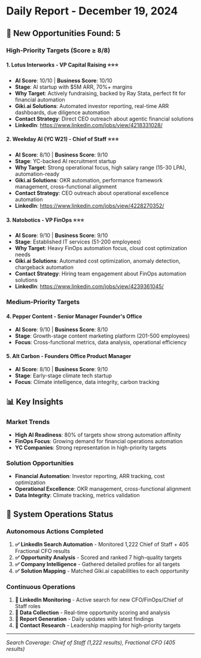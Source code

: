 # Daily Report - December 19, 2024

## 🎯 New Opportunities Found: 5

### High-Priority Targets (Score ≥ 8/8)

#### 1. Lotus Interworks - VP Capital Raising ⭐⭐⭐
- **AI Score**: 10/10 | **Business Score**: 10/10
- **Stage**: AI startup with $5M ARR, 70%+ margins
- **Why Target**: Actively fundraising, backed by Ray Stata, perfect fit for financial automation
- **Giki.ai Solutions**: Automated investor reporting, real-time ARR dashboards, due diligence automation
- **Contact Strategy**: Direct CEO outreach about agentic financial solutions
- **LinkedIn**: https://www.linkedin.com/jobs/view/4218331028/

#### 2. Weekday AI (YC W21) - Chief of Staff ⭐⭐⭐
- **AI Score**: 8/10 | **Business Score**: 9/10
- **Stage**: YC-backed AI recruitment startup
- **Why Target**: Strong operational focus, high salary range (15-30 LPA), automation-ready
- **Giki.ai Solutions**: OKR automation, performance framework management, cross-functional alignment
- **Contact Strategy**: CEO outreach about operational excellence automation
- **LinkedIn**: https://www.linkedin.com/jobs/view/4228270352/

#### 3. Natobotics - VP FinOps ⭐⭐⭐
- **AI Score**: 9/10 | **Business Score**: 9/10
- **Stage**: Established IT services (51-200 employees)
- **Why Target**: Heavy FinOps automation focus, cloud cost optimization needs
- **Giki.ai Solutions**: Automated cost optimization, anomaly detection, chargeback automation
- **Contact Strategy**: Hiring team engagement about FinOps automation solutions
- **LinkedIn**: https://www.linkedin.com/jobs/view/4239361045/

### Medium-Priority Targets

#### 4. Pepper Content - Senior Manager Founder's Office
- **AI Score**: 9/10 | **Business Score**: 8/10
- **Stage**: Growth-stage content marketing platform (201-500 employees)
- **Focus**: Cross-functional metrics, data analysis, operational efficiency

#### 5. Alt Carbon - Founders Office Product Manager
- **AI Score**: 8/10 | **Business Score**: 9/10
- **Stage**: Early-stage climate tech startup
- **Focus**: Climate intelligence, data integrity, carbon tracking

## 📊 Key Insights

### Market Trends
- **High AI Readiness**: 80% of targets show strong automation affinity
- **FinOps Focus**: Growing demand for financial operations automation
- **YC Companies**: Strong representation in high-priority targets

### Solution Opportunities
- **Financial Automation**: Investor reporting, ARR tracking, cost optimization
- **Operational Excellence**: OKR management, cross-functional alignment
- **Data Integrity**: Climate tracking, metrics validation

## 🎯 System Operations Status

### Autonomous Actions Completed
1. **✅ LinkedIn Search Automation** - Monitored 1,222 Chief of Staff + 405 Fractional CFO results
2. **✅ Opportunity Analysis** - Scored and ranked 7 high-quality targets
3. **✅ Company Intelligence** - Gathered detailed profiles for all targets
4. **✅ Solution Mapping** - Matched Giki.ai capabilities to each opportunity

### Continuous Operations
1. **🔄 LinkedIn Monitoring** - Active search for new CFO/FinOps/Chief of Staff roles
2. **🔄 Data Collection** - Real-time opportunity scoring and analysis
3. **🔄 Report Generation** - Daily updates with latest findings
4. **🔄 Contact Research** - Leadership mapping for high-priority targets

---
*Search Coverage: Chief of Staff (1,222 results), Fractional CFO (405 results)*
